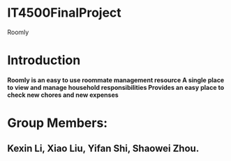 # IT4500FinalProject
Roomly
# Introduction
#### Roomly is an easy to use roommate management resource A single place to view and manage household responsibilities Provides an easy place to check new chores and new expenses

# Group Members:
## Kexin Li, Xiao Liu, Yifan Shi, Shaowei Zhou.
